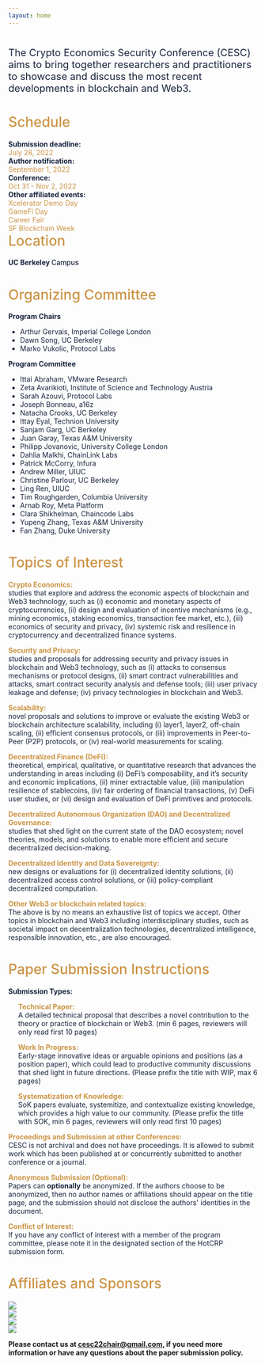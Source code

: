 ```yaml
---
layout: home
---
```


<div style="text-align: left; color: #18233D;">
    <p style="margin-top: 40px; font-size: 1.25rem;">The Crypto Economics Security Conference (CESC) aims to bring together researchers and practitioners to showcase and discuss the most recent developments in blockchain and Web3.</p>
    <h1 style="font-weight: 500; color: #CB9445;">Schedule</h1>
    <div class="schedule-container">
        <div>
            <p style="margin: 0; font-weight: 700;">Submission deadline:</p>
            <p style="margin: 0; color: #CB9445;">July 28, 2022</p>
        </div>
        <div>
            <p style="margin: 0; font-weight: 700;">Author notification:</p>
            <p style="margin: 0; color: #CB9445;">September 1, 2022</p>
        </div>
        <div>
            <p style="margin: 0; font-weight: 700;">Conference:</p>
            <p style="margin: 0; color: #CB9445;">Oct 31 - Nov 2, 2022</p>
        </div>
        <div>
            <p style="margin: 0; font-weight: 700;">Other affiliated events:</p>
            <p style="margin: 0; color: #CB9445;">Xcelerator Demo Day</p>
            <p style="margin: 0; color: #CB9445;">GameFi Day</p>
            <p style="margin: 0; color: #CB9445;">Career Fair</p>
            <p style="margin: 0; color: #CB9445;">SF Blockchain Week</p>
        </div>
    </div>
    <h1 style="font-weight: 500; color: #CB9445; margin-top: 0;">Location</h1>
    <p style="font-weight: 700;">UC Berkeley <span style="font-weight: 500;">Campus</span></p>
</div>
<div style="text-align: left; color: #18233D; width: 100%; margin: auto;">
    <h1 style="font-weight: 500; color: #CB9445;">Organizing Committee</h1>
    <p style="font-weight: 700;">Program Chairs</p>
    <ul>
        <li>Arthur Gervais, Imperial College London</li>
        <li>Dawn Song, UC Berkeley</li>
        <li>Marko Vukolic, Protocol Labs</li>
    </ul>
    <p style="font-weight: 700;">Program Committee</p>
    <ul>
        <li>Ittai Abraham, VMware Research</li>
        <li>Zeta Avarikioti, Institute of Science and Technology Austria</li>
        <li>Sarah Azouvi, Protocol Labs</li>
        <li>Joseph Bonneau, a16z</li>
        <li>Natacha Crooks, UC Berkeley</li>
        <li>Ittay Eyal, Technion University</li>
        <li>Sanjam Garg, UC Berkeley</li>
        <li>Juan Garay, Texas A&M University</li>
        <li>Philipp Jovanovic, University College London</li>
        <li>Dahlia Malkhi, ChainLink Labs</li>
        <li>Patrick McCorry, Infura</li>
        <li>Andrew Miller, UIUC</li>
        <li>Christine Parlour, UC Berkeley</li>
        <li>Ling Ren, UIUC</li>
        <li>Tim Roughgarden, Columbia University</li>
        <li>Arnab Roy, Meta Platform</li>
        <li>Clara Shikhelman, Chaincode Labs</li>
        <li>Yupeng Zhang, Texas A&M University</li>
        <li>Fan Zhang, Duke University</li>
    </ul>
</div>
<div style="text-align: left; color: #18233D; width: 100%; margin: auto;">
    <h1 style="font-weight: 500; color: #CB9445;">Topics of Interest</h1>
    <p style="margin-bottom: 0; font-weight: 700; color: #CB9445;">Crypto Economics:</p>
    <p style="margin-top: 0;">studies that explore and address the economic aspects of  blockchain and Web3 technology, such as (i) economic and monetary aspects of cryptocurrencies, (ii) design and evaluation of incentive mechanisms (e.g., mining economics, staking economics, transaction fee market,  etc.), (iii) economics of security and privacy, (iv) systemic risk and resilience in cryptocurrency and decentralized finance systems.</p>
    <p style="margin-bottom: 0; font-weight: 700; color: #CB9445;">Security and Privacy:</p>
    <p style="margin-top: 0;">studies and proposals for addressing security and privacy issues in blockchain and Web3 technology, such as (i) attacks to consensus mechanisms or protocol designs, (ii) smart contract vulnerabilities and attacks, smart contract security analysis and defense tools;  (iii) user privacy leakage and defense; (iv) privacy technologies in blockchain and Web3.</p>
    <p style="margin-bottom: 0; font-weight: 700; color: #CB9445;">Scalability:</p>
    <p style="margin-top: 0;">novel proposals and solutions to improve or evaluate the existing Web3 or blockchain architecture scalability, including (i) layer1, layer2, off-chain scaling, (ii) efficient consensus protocols, or (iii) improvements in Peer-to-Peer (P2P) protocols, or (iv) real-world measurements for scaling.</p>
    <p style="margin-bottom: 0; font-weight: 700; color: #CB9445;">Decentralized Finance (DeFi):</p>
    <p style="margin-top: 0;">theoretical, empirical, qualitative, or quantitative research that advances the understanding in areas including (i) DeFi’s composability, and it’s security and economic implications, (ii) miner extractable value, (iii) manipulation resilience of stablecoins, (iv) fair ordering of financial transactions, (v) DeFi user studies, or (vi) design and evaluation of DeFi primitives and protocols.</p>
    <p style="margin-bottom: 0; font-weight: 700; color: #CB9445;">Decentralized Autonomous Organization (DAO) and Decentralized Governance:</p>
    <p style="margin-top: 0;">studies that shed light on the current state of the DAO ecosystem; novel theories, models, and solutions to enable more efficient and secure decentralized decision-making.</p>
    <p style="margin-bottom: 0; font-weight: 700; color: #CB9445;">Decentralized Identity and Data Sovereignty:</p>
    <p style="margin-top: 0;">new designs or evaluations for (i) decentralized identity solutions, (ii) decentralized access control solutions, or (iii) policy-compliant decentralized computation.</p>
    <p style="margin-bottom: 0; font-weight: 700; color: #CB9445;">Other Web3 or blockchain related topics:</p>
    <p style="margin-top: 0;">The above is by no means an exhaustive list of topics we accept. Other topics in blockchain and Web3 including interdisciplinary studies, such as societal impact on decentralization technologies, decentralized intelligence, responsible innovation, etc., are also encouraged.</p>
</div>
<div style="text-align: left; color: #18233D; width: 100%; margin: auto;">
    <h1 style="font-weight: 500; color: #CB9445;">Paper Submission Instructions</h1>
    <p style="font-weight: 700;">Submission Types:</p>
    <div style="margin-left: 20px;">
        <p style="margin-bottom: 0; font-weight: 700; color: #CB9445;">Technical Paper:</p>
        <p style="margin-top: 0;">A detailed technical proposal that describes a novel contribution to the theory or practice of blockchain or Web3. (min 6 pages, reviewers will only read first 10 pages)</p>
        <p style="margin-bottom: 0; font-weight: 700; color: #CB9445;">Work In Progress:</p>
        <p style="margin-top: 0;">Early-stage innovative ideas or arguable opinions and positions (as a position paper), which could lead to productive community discussions that shed light in future directions. (Please prefix the title with WIP, max 6 pages)</p>
        <p style="margin-bottom: 0; font-weight: 700; color: #CB9445;">Systematization of Knowledge:</p>
        <p style="margin-top: 0;">SoK papers evaluate, systemitize, and contextualize existing knowledge, which provides a high value to our community. (Please prefix the title with SOK, min 6 pages, reviewers will only read first 10 pages)</p>
    </div>
    <p style="margin-bottom: 0; font-weight: 700; color: #CB9445;">Proceedings and Submission at other Conferences:</p>
    <p style="margin-top: 0;">CESC is not archival and does not have proceedings. It is allowed to submit work which has been published at or concurrently submitted to another conference or a journal.</p>
    <p style="margin-bottom: 0; font-weight: 700; color: #CB9445;">Anonymous Submission (Optional):</p>
    <p style="margin-top: 0;">Papers can <span style="font-weight: 700;">optionally</span> be anonymized. If the authors choose to be anonymized, then no author names or affiliations should appear on the title page, and the submission should not disclose the authors' identities in the document.</p>
    <p style="margin-bottom: 0; font-weight: 700; color: #CB9445;">Conflict of Interest:</p>
    <p style="margin-top: 0;">If you have any conflict of interest with a member of the program committee, please note it in the designated section of the HotCRP submission form.</p>
</div>
<div style="text-align: left; color: #18233D; width: 100%; margin: auto;">
    <h1 style="font-weight: 500; color: #CB9445;">Affiliates and Sponsors</h1>
    <div class="sponsor-container">
        <!-- <div style="display: flex; flex-direction: column; align-items: center;"> -->
        <div>
            <img class="sponsor-img" src='/assets/images/sponsors/1.png' />
            <!-- <p class="sponsor-text">SF Blockchain Week 2022</p> -->
        </div>
        <!-- <div style="display: flex; flex-direction: column; align-items: center;"> -->
        <div>
            <img src='/assets/images/sponsors/2.png' class="sponsor-img" />
            <!-- <p class="sponsor-text">GAME7</p> -->
        </div>
        <!-- <div style="display: flex; flex-direction: column; align-items: center;"> -->
        <div>
            <img src='/assets/images/sponsors/3.png' class="sponsor-img" />
            <!-- <p class="sponsor-text">Blockchain at Berkeley</p> -->
        </div>
        <!-- <div style="display: flex; flex-direction: column; align-items: center;"> -->
        <div>
            <img src='/assets/images/sponsors/4.png' class="sponsor-img" />
            <!-- <p class="sponsor-text sponsor-text-wide">Berkeley Blockchain Xcelerator</p> -->
        </div>
    </div>
</div>

**Please contact us at [cesc22chair@gmail.com](mailto:cesc22chair@gmail.com), if you need more information or have any questions about the paper submission policy.**
